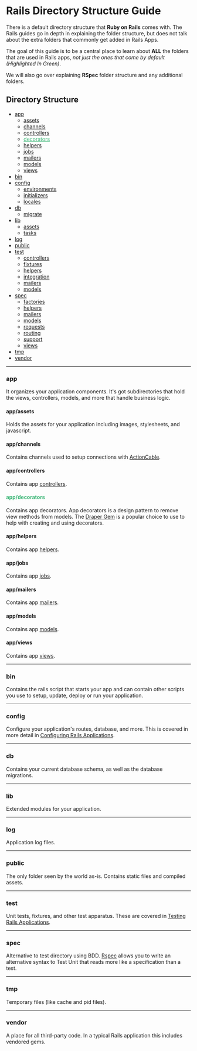 # Rails Directory Structure Guide

There is a default directory structure that __Ruby on Rails__ comes with. The Rails guides go in depth in explaining the folder structure, but does not talk about the extra folders that commonly get added in Rails Apps.

The goal of this guide is to be a central place to learn about __ALL__ the folders that are used in Rails apps, _not just the ones that come by default (Highlighted In Green)_. 

We will also go over explaining __RSpec__ folder structure and any additional folders.

## Directory Structure

- [app](#app)
	- [assets](#app_assets)
	- [channels](#app_channels)
	- [controllers](#app_controllers)
	- <a style="color: #39b574;" href="#app_decorators">decorators</a>
	- [helpers](#app_helpers)
	- [jobs](#app_jobs)
	- [mailers](#app_mailers)
	- [models](#app_models)
	- [views](#app_views)
- [bin](#bin)
- [config](#config)
	- [environments](#config_environments)
	- [initializers](#config_initializers)
	- [locales](#config_locales)
- [db](#db)
	- [migrate](#db_migrate)
- [lib](#lib)
	- [assets](#lib_assets)
	- [tasks](#lib_tasks)
- [log](#log)
- [public](#public)
- [test](#test)
	- [controllers](#test_controllers)
	- [fixtures](#test_fixtures)
	- [helpers](#test_helpers)
	- [integration](#test_integration)
	- [mailers](#test_mailers)
	- [models](#test_models)
- [spec](#spec)
	- [factories](#spec_factories)
	- [helpers](#spec_helpers)
	- [mailers](#spec_mailers)
	- [models](#spec_models)
	- [requests](#spec_requests)
	- [routing](#spec_routing)
	- [support](#spec_support)
	- [views](#spec_views)
- [tmp](#tmp)
- [vendor](#vendor)

---

### <a name="app"></a> app

It organizes your application components. It's got subdirectories that hold the views, controllers, models, and more that handle business logic.

#### <a name="app_assets"></a> app/assets

Holds the assets for your application including images, stylesheets, and javascript.

#### <a name="app_channels"></a> app/channels

Contains channels used to setup connections with [ActionCable](http://guides.rubyonrails.org/action_cable_overview.html#channels).

#### <a name="app_controllers"></a> app/controllers

Contains app [controllers](http://guides.rubyonrails.org/action_controller_overview.html).

<h4 style="color: #39b574;" id="app_decorators">app/decorators</h4>

Contains app decorators. App decorators is a design pattern to remove view methods from models. The [Draper Gem](https://github.com/drapergem/draper) is a popular choice to use to help with creating and using decorators.

#### <a name="app_helpers"></a> app/helpers

Contains app [helpers](http://guides.rubyonrails.org/action_view_overview.html#overview-of-helpers-provided-by-action-view).

#### <a name="app_jobs"></a> app/jobs

Contains app [jobs](http://guides.rubyonrails.org/v4.2/active_job_basics.html).

#### <a name="app_mailers"></a> app/mailers

Contains app [mailers](http://guides.rubyonrails.org/action_mailer_basics.html).

#### <a name="app_models"></a> app/models

Contains app [models](http://guides.rubyonrails.org/active_record_basics.html).

#### <a name="app_views"></a> app/views

Contains app [views](http://guides.rubyonrails.org/layouts_and_rendering.html).

---

### <a name="bin"></a> bin

Contains the rails script that starts your app and can contain other scripts you use to setup, update, deploy or run your application.

---

### <a name="config"></a> config

Configure your application's routes, database, and more. This is covered in more detail in [Configuring Rails Applications](http://guides.rubyonrails.org/configuring.html).

---

### <a name="db"></a> db

Contains your current database schema, as well as the database migrations.

---

### <a name="lib"></a> lib

Extended modules for your application.

---

### <a name="log"></a> log

Application log files.

---

### <a name="public"></a> public

The only folder seen by the world as-is. Contains static files and compiled assets.

---

### <a name="test"></a> test

Unit tests, fixtures, and other test apparatus. These are covered in [Testing Rails Applications](http://guides.rubyonrails.org/testing.html).

---

### <a name="spec"></a> spec

Alternative to test directory using BDD. [Rspec](http://guides.rubyonrails.org/testing.html) allows you to write an alternative syntax to Test Unit that reads more like a specification than a test.

---

### <a name="tmp"></a> tmp

Temporary files (like cache and pid files).

---

### <a name="vendor"></a> vendor

A place for all third-party code. In a typical Rails application this includes vendored gems.


